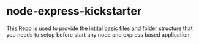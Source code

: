 # node-express-kickstarter
This Repo is used to provide the intital basic files and folder structure that you needs to setup before start any node and express based application. 
